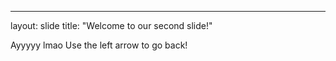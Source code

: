 ---
layout: slide
title: "Welcome to our second slide!"

Ayyyyy lmao
Use the left arrow to go back!
